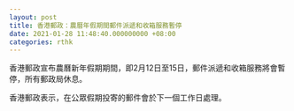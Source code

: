 ```yaml
---
layout: post
title: 香港郵政：農曆年假期間郵件派遞和收箱服務暫停
date: 2021-01-28 11:48:40.000000000 +08:00
categories: rthk
---
```


香港郵政宣布農曆新年假期期間，即2月12日至15日，郵件派遞和收箱服務將會暫停，所有郵政局休息。

香港郵政表示，在公眾假期投寄的郵件會於下一個工作日處理。
